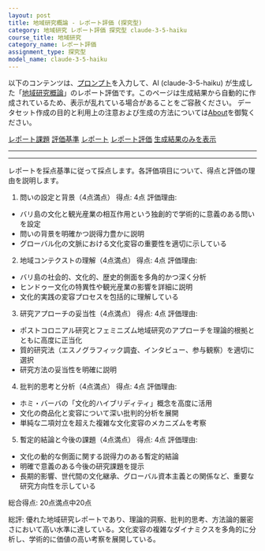 ```yaml
---
layout: post
title: 地域研究概論 - レポート評価 (探究型)
category: 地域研究 レポート評価 探究型 claude-3-5-haiku
course_title: 地域研究
category_name: レポート評価
assignment_type: 探究型
model_name: claude-3-5-haiku
---
```


以下のコンテンツは、[プロンプト](https://github.com/takedatoshiyuki/synthetic_assignments/tree/main/generated/地域研究/claude-3-5-haiku/prompt_レポート評価-探究型.md)を入力して、AI (claude-3-5-haiku) が生成した「[地域研究概論](/contents/地域研究/)」のレポート評価です。このページは生成結果から自動的に作成されているため、表示が乱れている場合があることをご容赦ください。
データセット作成の目的と利用上の注意および生成の方法については[About](/About)を御覧ください。

[レポート課題](../レポート課題-探究型)
[評価基準](../評価基準-探究型)
[レポート](../レポート-探究型)
[レポート評価](../レポート評価-探究型)
[生成結果のみを表示](https://github.com/takedatoshiyuki/synthetic_assignments/tree/main/generated/地域研究/claude-3-5-haiku/レポート評価-探究型.md)
  

***
***
  
レポートを採点基準に従って採点します。各評価項目について、得点と評価の理由を説明します。

1. 問いの設定と背景（4点満点）
得点: 4点
評価理由: 
- バリ島の文化と観光産業の相互作用という独創的で学術的に意義のある問いを設定
- 問いの背景を明確かつ説得力豊かに説明
- グローバル化の文脈における文化変容の重要性を適切に示している

2. 地域コンテクストの理解（4点満点）
得点: 4点
評価理由:
- バリ島の社会的、文化的、歴史的側面を多角的かつ深く分析
- ヒンドゥー文化の特異性や観光産業の影響を詳細に説明
- 文化的実践の変容プロセスを包括的に理解している

3. 研究アプローチの妥当性（4点満点）
得点: 4点
評価理由:
- ポストコロニアル研究とフェミニズム地域研究のアプローチを理論的根拠とともに高度に正当化
- 質的研究法（エスノグラフィック調査、インタビュー、参与観察）を適切に選択
- 研究方法の妥当性を明確に説明

4. 批判的思考と分析（4点満点）
得点: 4点
評価理由:
- ホミ・バーバの「文化的ハイブリディティ」概念を高度に活用
- 文化の商品化と変容について深い批判的分析を展開
- 単純な二項対立を超えた複雑な文化変容のメカニズムを考察

5. 暫定的結論と今後の課題（4点満点）
得点: 4点
評価理由:
- 文化の動的な側面に関する説得力のある暫定的結論
- 明確で意義のある今後の研究課題を提示
- 長期的影響、世代間の文化継承、グローバル資本主義との関係など、重要な研究方向性を示している

総合得点: 20点満点中20点

総評:
優れた地域研究レポートであり、理論的洞察、批判的思考、方法論的厳密さにおいて高い水準に達している。文化変容の複雑なダイナミクスを多角的に分析し、学術的に価値の高い考察を展開している。
